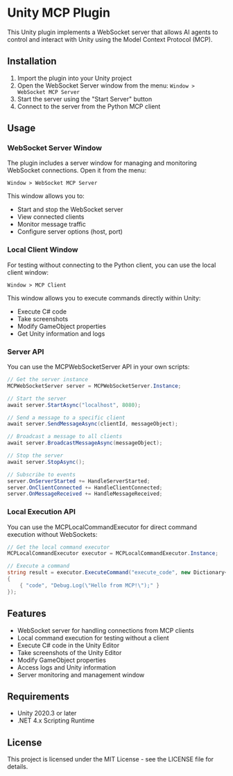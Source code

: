 # Unity MCP Plugin

This Unity plugin implements a WebSocket server that allows AI agents to control and interact with Unity using the Model Context Protocol (MCP).

## Installation

1. Import the plugin into your Unity project
2. Open the WebSocket Server window from the menu: `Window > WebSocket MCP Server`
3. Start the server using the "Start Server" button
4. Connect to the server from the Python MCP client

## Usage

### WebSocket Server Window

The plugin includes a server window for managing and monitoring WebSocket connections. Open it from the menu:

```
Window > WebSocket MCP Server
```

This window allows you to:
- Start and stop the WebSocket server
- View connected clients
- Monitor message traffic
- Configure server options (host, port)

### Local Client Window

For testing without connecting to the Python client, you can use the local client window:

```
Window > MCP Client
```

This window allows you to execute commands directly within Unity:
- Execute C# code
- Take screenshots
- Modify GameObject properties
- Get Unity information and logs

### Server API

You can use the MCPWebSocketServer API in your own scripts:

```csharp
// Get the server instance
MCPWebSocketServer server = MCPWebSocketServer.Instance;

// Start the server
await server.StartAsync("localhost", 8080);

// Send a message to a specific client
await server.SendMessageAsync(clientId, messageObject);

// Broadcast a message to all clients
await server.BroadcastMessageAsync(messageObject);

// Stop the server
await server.StopAsync();

// Subscribe to events
server.OnServerStarted += HandleServerStarted;
server.OnClientConnected += HandleClientConnected;
server.OnMessageReceived += HandleMessageReceived;
```

### Local Execution API

You can use the MCPLocalCommandExecutor for direct command execution without WebSockets:

```csharp
// Get the local command executor
MCPLocalCommandExecutor executor = MCPLocalCommandExecutor.Instance;

// Execute a command
string result = executor.ExecuteCommand("execute_code", new Dictionary<string, object>
{
    { "code", "Debug.Log(\"Hello from MCP!\");" }
});
```

## Features

- WebSocket server for handling connections from MCP clients
- Local command execution for testing without a client
- Execute C# code in the Unity Editor
- Take screenshots of the Unity Editor
- Modify GameObject properties
- Access logs and Unity information
- Server monitoring and management window

## Requirements

- Unity 2020.3 or later
- .NET 4.x Scripting Runtime

## License

This project is licensed under the MIT License - see the LICENSE file for details.